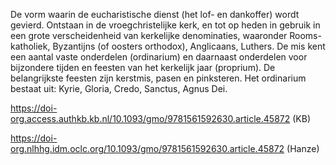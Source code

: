 De vorm waarin de eucharistische dienst (het lof- en dankoffer) wordt gevierd. Ontstaan in de vroegchristelijke kerk, en tot op heden in gebruik in een grote verscheidenheid van kerkelijke denominaties, waaronder Rooms-katholiek, Byzantijns (of oosters orthodox), Anglicaans, Luthers. De mis kent een aantal vaste onderdelen (ordinarium) en daarnaast onderdelen voor bijzondere tijden en feesten van het kerkelijk jaar (proprium). De belangrijkste feesten zijn kerstmis, pasen en pinksteren.
Het ordinarium bestaat uit: Kyrie, Gloria, Credo, Sanctus, Agnus Dei.

https://doi-org.access.authkb.kb.nl/10.1093/gmo/9781561592630.article.45872 (KB)

https://doi-org.nlhhg.idm.oclc.org/10.1093/gmo/9781561592630.article.45872 (Hanze)